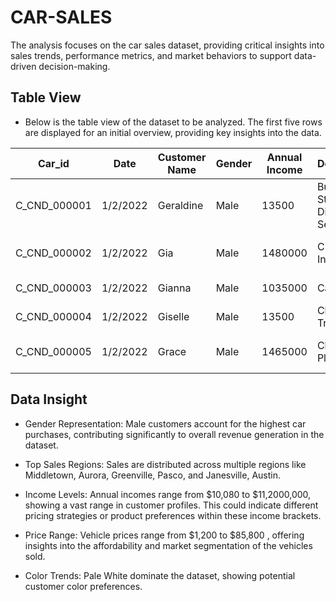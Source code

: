 # CAR-SALES
The analysis focuses on the car sales dataset, providing critical insights into sales trends, performance metrics, and market behaviors to support data-driven decision-making.

## Table View
- Below is the table view of the dataset to be analyzed. The first five rows are displayed for an initial overview, providing key insights into the data.

|Car_id | Date | Customer Name | Gender | Annual Income | Dealer_Name | Company | Model | Engine | Transmission | Color | Price ($) | Dealer_No | Body Style | Phone | Dealer_Region|
|----|---|----|------|----|-----|-----|----|----|----|------|-----|-------|------|------|----|
|C_CND_000001 | 1/2/2022 | Geraldine | Male | 13500 | Buddy Storbeck's Diesel Service Inc | Ford | Expedition | DoubleÂ Overhead Camshaft | Auto | Black | 26000 | 06457-3834 | SUV | 8264678 | Middletown|
|C_CND_000002 | 1/2/2022 | Gia | Male | 1480000 | C & M Motors Inc | Dodge | Durango | DoubleÂ Overhead Camshaft | Auto | Black | 19000 | 60504-7114 | SUV | 6848189 | Aurora|
|C_CND_000003 | 1/2/2022 | Gianna | Male | 1035000 | Capitol KIA | Cadillac | Eldorado | Overhead Camshaft | Manual | Red | 31500 | 38701-8047 | Passenger | 7298798 | Greenville|
|C_CND_000004 | 1/2/2022 | Giselle | Male | 13500 | Chrysler of Tri-Cities | Toyota | Celica | Overhead Camshaft | Manual | Pale White | 14000 | 99301-3882 | SUV | 6257557 | Pasco|
|C_CND_000005 | 1/2/2022 | Grace | Male | 1465000 | Chrysler Plymouth | Acura | TL | DoubleÂ Overhead Camshaft | Auto | Red | 24500 | 53546-9427 | Hatchback | 7081483 | Janesville|

## Data Insight
- Gender Representation: Male customers account for the highest car purchases, contributing significantly to overall revenue generation in the dataset.

- Top Sales Regions: Sales are distributed across multiple regions like Middletown, Aurora, Greenville, Pasco, and Janesville, Austin.

- Income Levels: Annual incomes range from $10,080 to $11,2000,000, showing a vast range in customer profiles. This could indicate different pricing strategies or product preferences within these income brackets.

- Price Range: Vehicle prices range from $1,200 to $85,800 , offering insights into the affordability and market segmentation of the vehicles sold.

- Color Trends: Pale White  dominate the dataset, showing potential customer color preferences.
